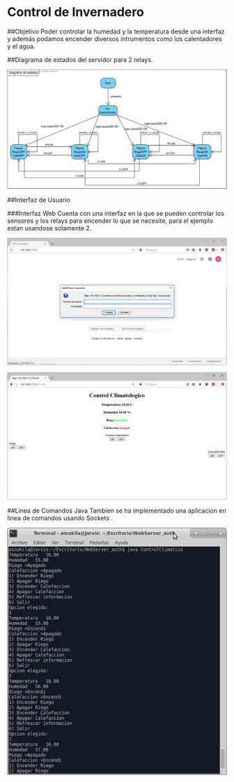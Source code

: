 # Control de Invernadero

##Objetivo
Poder controlar la humedad y la temperatura desde una interfaz y además podamos encender diversos intrumentos como los calentadores y el agua.

##Diagrama de estados del servidor para 2 relays.

![DiagramaEstados](https://github.com/ainokila/ControlInvernadero/blob/master/example/Diagrama%20de%20estados.png)

##Interfaz de Usuario

###Interfaz Web
Cuenta con una interfaz en la que se pueden controlar los sensores y los relays para encender lo que se necesite, para el ejemplo estan usandose solamente 2.

![Login](https://github.com/ainokila/ControlInvernadero/blob/master/example/FiguraLogin.PNG)

![Web](https://github.com/ainokila/ControlInvernadero/blob/master/example/Figura2.PNG)

##Linea de Comandos Java
Tambien se ha implementado una aplicacion en linea de comandos usando Sockets .

![Terminal](https://github.com/ainokila/ControlInvernadero/blob/master/example/Terminal.png)



